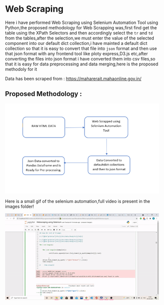 # Web Scraping


Here i have performed Web Scraping using Selenium Automation Tool using Python,the proposed methodology for Web Scrapping was,first find get the table 
using the XPath Selectors and then accordingly select the `tr` and `td` from the tables,after the selection,we must enter the value of the selected component
into our default dict collection,i have mainted a default dict collection so that it is easy to convert that file into `json` format and then use that json
format with any frontend tool like ploty express,D3.js etc,after converting the files into json format i have converted them into csv files,so that it is easy
for data preprocessing and data merging,here is the proposed methodoly for it

Data has been scraped from : https://maharerait.mahaonline.gov.in/

## Proposed Methodology : 
<p align = "center">
   <img src="https://github.com/mv1249/WebScraping/blob/main/images/touse.PNG"/>
</p>

Here is a small gif of the selenium automation,full video is present in the images folder!

<p align = "center">
   <img src="https://github.com/mv1249/WebScraping/blob/main/images/scrape.gif"/>
</p>
